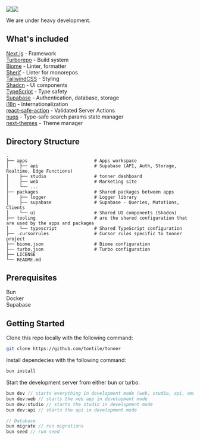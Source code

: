 <img src="https://img.shields.io/badge/Current Status:%20-000.svg"><img src="https://img.shields.io/badge/Move%20fast%20and%20break%20things-red.svg">

We are under heavy development.

## What's included

[Next.js](https://nextjs.org/) - Framework<br>
[Turborepo](https://turbo.build) - Build system<br>
[Biome](https://biomejs.dev) - Linter, formatter<br>
[Sherif](https://github.com/QuiiBz/sherif) - Linter for monorepos<br>
[TailwindCSS](https://tailwindcss.com/) - Styling<br>
[Shadcn](https://ui.shadcn.com/) - UI components<br>
[TypeScript](https://www.typescriptlang.org/) - Type safety<br>
[Supabase](https://supabase.com/) - Authentication, database, storage<br>
[i18n](https://next-international.vercel.app/) - Internationalization<br>
[react-safe-action](https://next-safe-action.dev) - Validated Server Actions<br>
[nuqs](https://nuqs.47ng.com/) - Type-safe search params state manager<br>
[next-themes](https://next-themes-example.vercel.app/) - Theme manager<br>

## Directory Structure

```
.
├── apps                         # Apps workspace
│    ├── api                     # Supabase (API, Auth, Storage, Realtime, Edge Functions)
│    ├── studio                  # tonner dashboard
│    ├── web                     # Marketing site
│    └── ...
├── packages                     # Shared packages between apps
│    ├── logger                  # Logger library
│    ├── supabase                # Supabase - Queries, Mutations, Clients
│    └── ui                      # Shared UI components (Shadcn)
├── tooling                      # are the shared configuration that are used by the apps and packages
│    └── typescript              # Shared TypeScript configuration
├── .cursorrules                 # Cursor rules specific to tonner project
├── biome.json                   # Biome configuration
├── turbo.json                   # Turbo configuration
├── LICENSE
└── README.md
```

## Prerequisites

Bun<br>
Docker<br>
Supabase<br>

## Getting Started

Clone this repo locally with the following command:

```bash
git clone https://github.com/tontile/tonner
```

Install dependecies with the following command:

```bash
bun install
```

Start the development server from either bun or turbo:

```ts
bun dev // starts everything in development mode (web, studio, api, email)
bun dev:web // starts the web app in development mode
bun dev:studio // starts the studio in development mode
bun dev:api // starts the api in development mode

// Database
bun migrate // run migrations
bun seed // run seed
```
